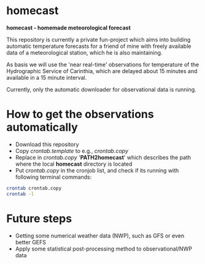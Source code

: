 # homecast
**homecast - homemade meteorological forecast**

This repository is currently a private fun-project which aims into building automatic temperature forecasts for a friend of mine with freely available data of a meteorological station, which he is also maintaining.

As basis we will use the 'near real-time' observations for temperature of the Hydrographic Service of Carinthia, which are delayed about 15 minutes and available in a 15 minute interval. 

Currently, only the automatic downloader for observational data is running.


# **How to get the observations automatically**
- Download this repository
- Copy _crontab.template_ to e.g., _crontab.copy_
- Replace in _crontab.copy_ '**PATH2homecast**' which describes the path where the local **homecast** directory is located
- Put _crontab.copy_ in the cronjob list, and check if its running with following terminal commands: 
```bash
crontab crontab.copy
crontab -l
```


# **Future steps**
- Getting some numerical weather data (NWP), such as GFS or even better GEFS
- Apply some statistical post-processing method to observational/NWP data